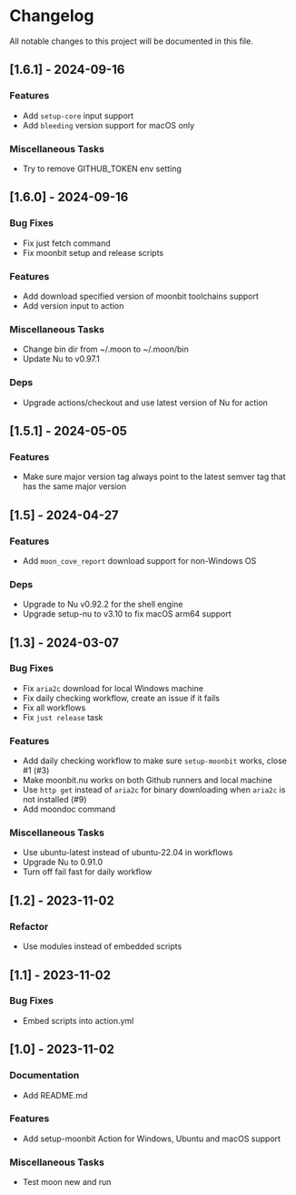 # Changelog
All notable changes to this project will be documented in this file.

## [1.6.1] - 2024-09-16

### Features

- Add `setup-core` input support
- Add `bleeding` version support for macOS only

### Miscellaneous Tasks

- Try to remove GITHUB_TOKEN env setting

## [1.6.0] - 2024-09-16

### Bug Fixes

- Fix just fetch command
- Fix moonbit setup and release scripts

### Features

- Add download specified version of moonbit toolchains support
- Add version input to action

### Miscellaneous Tasks

- Change bin dir from ~/.moon to ~/.moon/bin
- Update Nu to v0.97.1

### Deps

- Upgrade actions/checkout and use latest version of Nu for action

## [1.5.1] - 2024-05-05

### Features

- Make sure major version tag always point to the latest semver tag that has the same major version

## [1.5] - 2024-04-27

### Features

- Add `moon_cove_report` download support for non-Windows OS

### Deps

- Upgrade to Nu v0.92.2 for the shell engine
- Upgrade setup-nu to v3.10 to fix macOS arm64 support


## [1.3] - 2024-03-07

### Bug Fixes

- Fix `aria2c` download for local Windows machine
- Fix daily checking workflow, create an issue if it fails
- Fix all workflows
- Fix `just release` task

### Features

- Add daily checking workflow to make sure `setup-moonbit` works, close #1 (#3)
- Make moonbit.nu works on both Github runners and local machine
- Use `http get` instead of `aria2c` for binary downloading when `aria2c` is not installed (#9)
- Add moondoc command

### Miscellaneous Tasks

- Use ubuntu-latest instead of ubuntu-22.04 in workflows
- Upgrade Nu to 0.91.0
- Turn off fail fast for daily workflow

## [1.2] - 2023-11-02

### Refactor

- Use modules instead of embedded scripts

## [1.1] - 2023-11-02

### Bug Fixes

- Embed scripts into action.yml

## [1.0] - 2023-11-02

### Documentation

- Add README.md

### Features

- Add setup-moonbit Action for Windows, Ubuntu and macOS support

### Miscellaneous Tasks

- Test moon new and run


